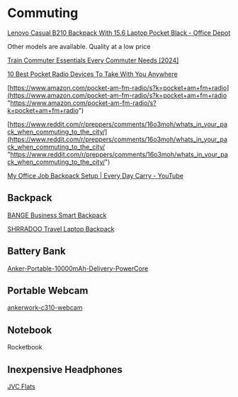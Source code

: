 # Commuting
[Lenovo Casual B210 Backpack With 15.6 Laptop Pocket Black - Office Depot](https://www.officedepot.com/a/products/6200565/Lenovo-Casual-B210-Backpack-With-156/ "Lenovo Casual B210 Backpack With 15.6 Laptop Pocket Black - Office Depot")

Other models are available.  Quality at a low price

[Train Commuter Essentials Every Commuter Needs [2024]](https://mylongcommutesucks.com/train-commuting-essentials/ "Train Commuter Essentials Every Commuter Needs [2024]")

[10 Best Pocket Radio Devices To Take With You Anywhere](https://radiofidelity.com/best-pocket-radio-usa/ "10 Best Pocket Radio Devices To Take With You Anywhere")

[https://www.amazon.com/pocket-am-fm-radio/s?k=pocket+am+fm+radio](https://www.amazon.com/pocket-am-fm-radio/s?k=pocket+am+fm+radio "https://www.amazon.com/pocket-am-fm-radio/s?k=pocket+am+fm+radio")

[https://www.reddit.com/r/preppers/comments/16o3moh/whats_in_your_pack_when_commuting_to_the_city/](https://www.reddit.com/r/preppers/comments/16o3moh/whats_in_your_pack_when_commuting_to_the_city/ "https://www.reddit.com/r/preppers/comments/16o3moh/whats_in_your_pack_when_commuting_to_the_city/")

[My Office Job Backpack Setup | Every Day Carry - YouTube](https://www.youtube.com/watch?v=1Qh_daBLgqE "My Office Job Backpack Setup | Every Day Carry - YouTube")

## Backpack
[BANGE Business Smart Backpack](https://www.amazon.com/Business-Backpack-Waterproof-Charging-Durable/dp/B09Z68F3HP/ref=sr_1_3?crid=3UZ8NQA5X1E5F&dib=eyJ2IjoiMSJ9.367dnbY41Nvkrlo_2NFfrrLAggLWs8L3lKu36U0RxCDCJb5RSG5_CaLojx7y_i4OIh1ugWJMhR7SeTF_cYi_sPsFqkH9BJopxflm1IRQVEeBnxpnen1IXeu-HtwaVJm2B0NWaIpX6fR65DLmYmmUQTVV0iQbjCH9EiW7qZZP1CWuYRVBulzuvZBco9WWZiRZlkjZTL19QX4ZWxHGEFzDTOuHVxcmVtc52giVWOh21tg.vREpgSepcb4mr-USpysXRekbUtUckl-976YU2QMUxZM&dib_tag=se&keywords=bange%2Bbusiness%2Bsmart%2Bbackpack&qid=1719517510&sprefix=bange%2Bbusi%2Caps%2C82&sr=8-3&th=1 "https://www.amazon.com/Business-Backpack-Waterproof-Charging-Durable/dp/B09Z68F3HP/ref=sr_1_3?crid=3UZ8NQA5X1E5F&dib=eyJ2IjoiMSJ9.367dnbY41Nvkrlo_2NFfrrLAggLWs8L3lKu36U0RxCDCJb5RSG5_CaLojx7y_i4OIh1ugWJMhR7SeTF_cYi_sPsFqkH9BJopxflm1IRQVEeBnxpnen1IXeu-HtwaVJm2B0NWaIpX6fR65DLmYmmUQTVV0iQbjCH9EiW7qZZP1CWuYRVBulzuvZBco9WWZiRZlkjZTL19QX4ZWxHGEFzDTOuHVxcmVtc52giVWOh21tg.vREpgSepcb4mr-USpysXRekbUtUckl-976YU2QMUxZM&dib_tag=se&keywords=bange%2Bbusiness%2Bsmart%2Bbackpack&qid=1719517510&sprefix=bange%2Bbusi%2Caps%2C82&sr=8-3&th=1")

[SHRRADOO Travel Laptop Backpack](https://www.amazon.com/SHRRADOO-Mens-Kids-Rucksack-Gray/dp/B07SDNTVFD/ref=sr_1_4?crid=1C73CAZF6CLX0&dib=eyJ2IjoiMSJ9.Ua6rq7QdDJ9BZbHp-GrurfJyizY0YoT90VNBamphAuT9XUgP3tlAYKAmdmT8qvPdxz26IreTjolOkUIhgTq4c746ePZXGJUmc8nwPUpfVVUVh2ww0iBsaeXDeH9KJftwtCN91JaEcxOVzzD489Dz1fTHg-_2LvjIGygL94BqrZehX-6M1aNoybI0QPryOohZ0TO7LzwQVFlrTkbsPcTOo3UBEJg4IXORDatf-iycLrc.5AgH9Glb0QZ4V2iMi5T1n6J1NsWluAYriDRztERfNQQ&dib_tag=se&keywords=shrradoo%2Bbackpack&qid=1719517760&sprefix=shrr%2Caps%2C85&sr=8-4&th=1 "https://www.amazon.com/SHRRADOO-Mens-Kids-Rucksack-Gray/dp/B07SDNTVFD/ref=sr_1_4?crid=1C73CAZF6CLX0&dib=eyJ2IjoiMSJ9.Ua6rq7QdDJ9BZbHp-GrurfJyizY0YoT90VNBamphAuT9XUgP3tlAYKAmdmT8qvPdxz26IreTjolOkUIhgTq4c746ePZXGJUmc8nwPUpfVVUVh2ww0iBsaeXDeH9KJftwtCN91JaEcxOVzzD489Dz1fTHg-_2LvjIGygL94BqrZehX-6M1aNoybI0QPryOohZ0TO7LzwQVFlrTkbsPcTOo3UBEJg4IXORDatf-iycLrc.5AgH9Glb0QZ4V2iMi5T1n6J1NsWluAYriDRztERfNQQ&dib_tag=se&keywords=shrradoo%2Bbackpack&qid=1719517760&sprefix=shrr%2Caps%2C85&sr=8-4&th=1")

## Battery Bank
[Anker-Portable-10000mAh-Delivery-PowerCore](https://www.amazon.com/Anker-Portable-10000mAh-Delivery-PowerCore/dp/B08LH26PFT/ref=sr_1_5?crid=17B9JRBKML6ZH&dib=eyJ2IjoiMSJ9.BZcj7dW6J19b7iu01QDcoWncqNnoT05fwQsYRcZ-7YK07wHo520o73WBAkZna4ChxpmFdziLGZUB_K8ihXTdjbhBeUfLu5nIjCl5oSTTuaRhTGJOeiQSIzJI_GRi9ybm_VudzKz5II-GGZKcCZpCfVJB0CsF8SUracSeKJIHXyYaT89BidkB3taHoodBuRmquE6K3mgMf-mBpKQeVIgeFD2oLIiGuHf6YA0Oh90uctc.sqg_cEZKUI8X3C9cVo7H2kUmCQg42Fxe1sMC7prJ4SA&dib_tag=se&keywords=anker%2Bpowercore%2B10000&qid=1719517861&sprefix=anker%2Bpowercore%2Caps%2C84&sr=8-5&th=1 "https://www.amazon.com/Anker-Portable-10000mAh-Delivery-PowerCore/dp/B08LH26PFT/ref=sr_1_5?crid=17B9JRBKML6ZH&dib=eyJ2IjoiMSJ9.BZcj7dW6J19b7iu01QDcoWncqNnoT05fwQsYRcZ-7YK07wHo520o73WBAkZna4ChxpmFdziLGZUB_K8ihXTdjbhBeUfLu5nIjCl5oSTTuaRhTGJOeiQSIzJI_GRi9ybm_VudzKz5II-GGZKcCZpCfVJB0CsF8SUracSeKJIHXyYaT89BidkB3taHoodBuRmquE6K3mgMf-mBpKQeVIgeFD2oLIiGuHf6YA0Oh90uctc.sqg_cEZKUI8X3C9cVo7H2kUmCQg42Fxe1sMC7prJ4SA&dib_tag=se&keywords=anker%2Bpowercore%2B10000&qid=1719517861&sprefix=anker%2Bpowercore%2Caps%2C84&sr=8-5&th=1")

## Portable Webcam
[ankerwork-c310-webcam](https://us.ankerwork.com/collections/all/products/ankerwork-c310-webcam "https://us.ankerwork.com/collections/all/products/ankerwork-c310-webcam")

## Notebook
Rocketbook

## Inexpensive Headphones
[JVC Flats](https://www.bestbuy.com/site/jvc-flats-wired-on-ear-headphones-black/9182779.p?skuId=9182779)


